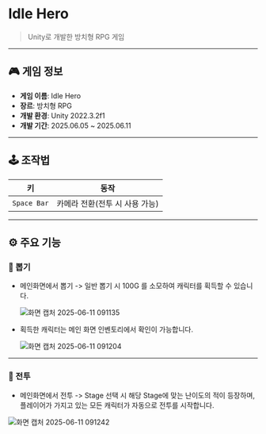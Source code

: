 # Idle Hero

>Unity로 개발한 방치형 RPG 게임


---

## 🎮 게임 정보

- **게임 이름**: Idle Hero 
- **장르**: 방치형 RPG  
- **개발 환경**: Unity 2022.3.2f1  
- **개발 기간**: 2025.06.05 ~ 2025.06.11


---

## 🕹️ 조작법

| 키 | 동작 |
|---|---|
| `Space Bar` | 카메라 전환(전투 시 사용 가능) |


---

## ⚙️ 주요 기능

### 🛒 뽑기

- 메인화면에서 뽑기 -> 일반 뽑기 시 100G 를 소모하여 캐릭터를 획득할 수 있습니다.
  
  ![화면 캡처 2025-06-11 091135](https://github.com/user-attachments/assets/ae601c96-b8b6-49eb-ac39-7634dea698d5)
  

- 획득한 캐릭터는 메인 화면 인벤토리에서 확인이 가능합니다.

  ![화면 캡처 2025-06-11 091204](https://github.com/user-attachments/assets/83b1b087-08fe-4cff-92bd-391bf8b2c77c)

---

### 🏹 전투

- 메인화면에서 전투 -> Stage 선택 시 해당 Stage에 맞는 난이도의 적이 등장하며, 플레이어가 가지고 있는 모든 캐릭터가 자동으로 전투를 시작합니다.

 ![화면 캡처 2025-06-11 091242](https://github.com/user-attachments/assets/16bcf64a-3195-4a65-8e49-b59af5e555b8)


